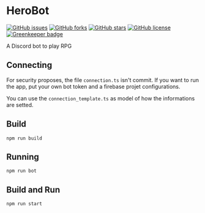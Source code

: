 # HeroBot

[![GitHub issues](https://img.shields.io/github/issues/lgmagalhaes88/AdventureRPG.svg?style=flat-square)](https://github.com/lgmagalhaes88/AdventureRPG/issues)
[![GitHub forks](https://img.shields.io/github/forks/lgmagalhaes88/AdventureRPG.svg?style=flat-square)](https://github.com/lgmagalhaes88/AdventureRPG/network)
[![GitHub stars](https://img.shields.io/github/stars/lgmagalhaes88/AdventureRPG.svg?style=flat-square)](https://github.com/lgmagalhaes88/AdventureRPG/stargazers)
[![GitHub license](https://img.shields.io/github/license/lgmagalhaes88/AdventureRPG.svg?style=flat-square)](https://github.com/lgmagalhaes88/AdventureRPG/blob/master/LICENSE) [![Greenkeeper badge](https://badges.greenkeeper.io/lgmagalhaes88/AdventureRPG.svg)](https://greenkeeper.io/)

A Discord bot to play RPG

## Connecting

For security proposes, the file `connection.ts` isn't commit. If you want to run the app, put your own bot token and a firebase projet configurations.

You can use the `connection_template.ts` as model of how the informations are setted.

## Build

```shell
npm run build
```

## Running

```shell
npm run bot
```

## Build and Run

```shell
npm run start
```
